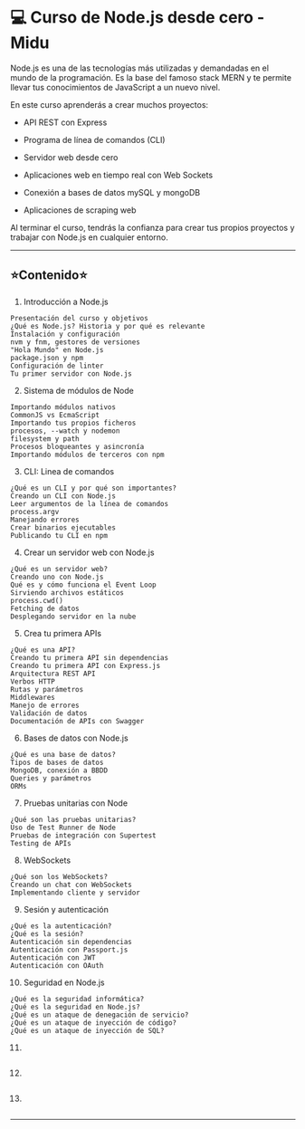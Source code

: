 # :computer: Curso de Node.js desde cero - Midu

Node.js es una de las tecnologías más utilizadas y demandadas en el mundo de la programación. Es la base del famoso stack MERN y te permite llevar tus conocimientos de JavaScript a un nuevo nivel.

En este curso aprenderás a crear muchos proyectos:

- API REST con Express

- Programa de línea de comandos (CLI)

- Servidor web desde cero

- Aplicaciones web en tiempo real con Web Sockets

- Conexión a bases de datos mySQL y mongoDB

- Aplicaciones de scraping web

Al terminar el curso, tendrás la confianza para crear tus propios proyectos y trabajar con Node.js en cualquier entorno.

---

## :star:Contenido:star:

1. Introducción a Node.js
```
Presentación del curso y objetivos
¿Qué es Node.js? Historia y por qué es relevante
Instalación y configuración
nvm y fnm, gestores de versiones
"Hola Mundo" en Node.js
package.json y npm
Configuración de linter
Tu primer servidor con Node.js
```

2. Sistema de módulos de Node
```
Importando módulos nativos
CommonJS vs EcmaScript
Importando tus propios ficheros
procesos, --watch y nodemon
filesystem y path
Procesos bloqueantes y asincronía
Importando módulos de terceros con npm
```

3. CLI: Linea de comandos
```
¿Qué es un CLI y por qué son importantes?
Creando un CLI con Node.js
Leer argumentos de la línea de comandos
process.argv
Manejando errores
Crear binarios ejecutables
Publicando tu CLI en npm
```

4. Crear un servidor web con Node.js
```
¿Qué es un servidor web?
Creando uno con Node.js
Qué es y cómo funciona el Event Loop
Sirviendo archivos estáticos
process.cwd()
Fetching de datos
Desplegando servidor en la nube
```

5. Crea tu primera APIs
```
¿Qué es una API?
Creando tu primera API sin dependencias
Creando tu primera API con Express.js
Arquitectura REST API
Verbos HTTP
Rutas y parámetros
Middlewares
Manejo de errores
Validación de datos
Documentación de APIs con Swagger
```

6. Bases de datos con Node.js
```
¿Qué es una base de datos?
Tipos de bases de datos
MongoDB, conexión a BBDD
Queries y parámetros
ORMs
```

7. Pruebas unitarias con Node
```
¿Qué son las pruebas unitarias?
Uso de Test Runner de Node
Pruebas de integración con Supertest
Testing de APIs
```

8. WebSockets
```
¿Qué son los WebSockets?
Creando un chat con WebSockets
Implementando cliente y servidor
```

9. Sesión y autenticación
```
¿Qué es la autenticación?
¿Qué es la sesión?
Autenticación sin dependencias
Autenticación con Passport.js
Autenticación con JWT
Autenticación con OAuth
```

10. Seguridad en Node.js
```
¿Qué es la seguridad informática?
¿Qué es la seguridad en Node.js?
¿Qué es un ataque de denegación de servicio?
¿Qué es un ataque de inyección de código?
¿Qué es un ataque de inyección de SQL?
```

11.
```
```

12.
```
```


13.
```
```
---
